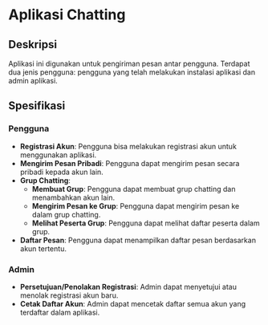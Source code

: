 # Aplikasi Chatting

## Deskripsi
Aplikasi ini digunakan untuk pengiriman pesan antar pengguna. Terdapat dua jenis pengguna: pengguna yang telah melakukan instalasi aplikasi dan admin aplikasi.

## Spesifikasi

### Pengguna
- **Registrasi Akun**: Pengguna bisa melakukan registrasi akun untuk menggunakan aplikasi.
- **Mengirim Pesan Pribadi**: Pengguna dapat mengirim pesan secara pribadi kepada akun lain.
- **Grup Chatting**:
  - **Membuat Grup**: Pengguna dapat membuat grup chatting dan menambahkan akun lain.
  - **Mengirim Pesan ke Grup**: Pengguna dapat mengirim pesan ke dalam grup chatting.
  - **Melihat Peserta Grup**: Pengguna dapat melihat daftar peserta dalam grup.
- **Daftar Pesan**: Pengguna dapat menampilkan daftar pesan berdasarkan akun tertentu.

### Admin
- **Persetujuan/Penolakan Registrasi**: Admin dapat menyetujui atau menolak registrasi akun baru.
- **Cetak Daftar Akun**: Admin dapat mencetak daftar semua akun yang terdaftar dalam aplikasi.
